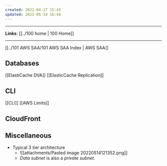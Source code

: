 ```yaml
---
created: 2022-04-17 15:43
updated: 2022-05-14 16:44
---
```

---
**Links**: [[../100 home | 100 Home]]

---
[[../101 AWS SAA/101 AWS SAA Index | AWS SAA]]

## Databases
[[ElastiCache DVA]]
[[ElasticCache Replication]]

## CLI
[[CLI]]
[[AWS Limits]]

## CloudFront

## Miscellaneous
- Typical 3 tier architecture
	- ![[attachments/Pasted image 20220514121352.png]]
	- *Data subnet* is also a *private subnet*.

